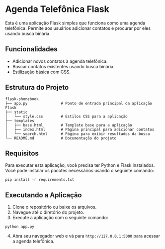 # Agenda Telefônica Flask

Esta é uma aplicação Flask simples que funciona como uma agenda telefônica. Permite aos usuários adicionar contatos e procurar por eles usando busca binária.

## Funcionalidades

- Adicionar novos contatos à agenda telefônica.
- Buscar contatos existentes usando busca binária.
- Estilização básica com CSS.

## Estrutura do Projeto

```
flask-phonebook
├── app.py               # Ponto de entrada principal da aplicação Flask
├── static
│   └── style.css        # Estilos CSS para a aplicação
├── templates
│   ├── base.html        # Template base para a aplicação
│   ├── index.html       # Página principal para adicionar contatos
│   └── search.html      # Página para exibir resultados da busca
└── README.md            # Documentação do projeto
```

## Requisitos

Para executar esta aplicação, você precisa ter Python e Flask instalados. Você pode instalar os pacotes necessários usando o seguinte comando:

```
pip install -r requirements.txt
```

## Executando a Aplicação

1. Clone o repositório ou baixe os arquivos.
2. Navegue até o diretório do projeto.
3. Execute a aplicação com o seguinte comando:

```
python app.py
```

4. Abra seu navegador web e vá para `http://127.0.0.1:5000` para acessar a agenda telefônica.
